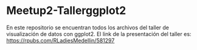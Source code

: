 # Meetup2-Tallerggplot2
En este repositorio se encuentran todos los archivos del taller de visualización de datos con ggplot2. El link de la presentación del taller es: https://rpubs.com/RLadiesMedellin/581297
